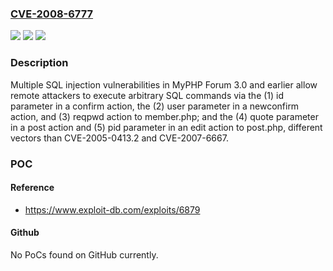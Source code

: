 ### [CVE-2008-6777](https://cve.mitre.org/cgi-bin/cvename.cgi?name=CVE-2008-6777)
![](https://img.shields.io/static/v1?label=Product&message=n%2Fa&color=blue)
![](https://img.shields.io/static/v1?label=Version&message=n%2Fa&color=blue)
![](https://img.shields.io/static/v1?label=Vulnerability&message=n%2Fa&color=brighgreen)

### Description

Multiple SQL injection vulnerabilities in MyPHP Forum 3.0 and earlier allow remote attackers to execute arbitrary SQL commands via the (1) id parameter in a confirm action, the (2) user parameter in a newconfirm action, and (3) reqpwd action to member.php; and the (4) quote parameter in a post action and (5) pid parameter in an edit action to post.php, different vectors than CVE-2005-0413.2 and CVE-2007-6667.

### POC

#### Reference
- https://www.exploit-db.com/exploits/6879

#### Github
No PoCs found on GitHub currently.

